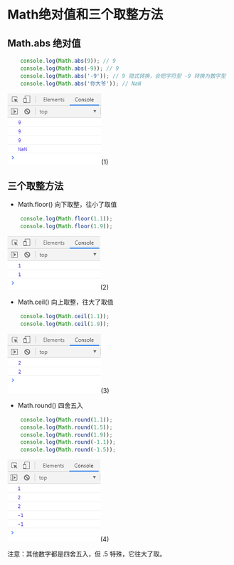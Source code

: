 # Math绝对值和三个取整方法

## Math.abs 绝对值

```javascript
    console.log(Math.abs(9)); // 9
    console.log(Math.abs(-9)); // 9
    console.log(Math.abs('-9')); // 9 隐式转换，会把字符型 -9 转换为数字型
    console.log(Math.abs('你大爷')); // NaN
```
![image](../images2/52/1.png)(1)

## 三个取整方法

* Math.floor()  向下取整，往小了取值

```javascript
    console.log(Math.floor(1.1));
    console.log(Math.floor(1.9));
```
![image](../images2/52/2.png)(2)

* Math.ceil()  向上取整，往大了取值

```javascript
    console.log(Math.ceil(1.1));
    console.log(Math.ceil(1.9));
```
![image](../images2/52/3.png)(3)

* Math.round() 四舍五入

```javascript
    console.log(Math.round(1.1));
    console.log(Math.round(1.5));
    console.log(Math.round(1.9));
    console.log(Math.round(-1.1));
    console.log(Math.round(-1.5));
```
![image](../images2/52/4.png)(4)

注意：其他数字都是四舍五入，但 .5 特殊，它往大了取。

